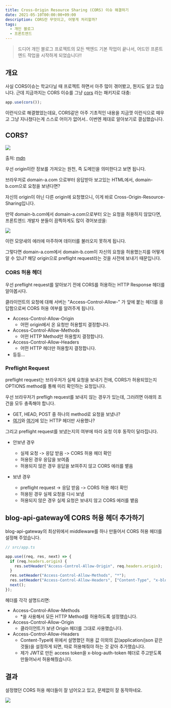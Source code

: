 ```yaml
---
title: Cross-Origin Resource Sharing (CORS) 이슈 해결하기
date: 2021-05-10T00:00:00+09:00
description: CORS란 무엇이고, 어떻게 처리할까?
tags:
  - 개인 블로그
  - 프론트엔드
---
```


> 드디어 개인 블로그 프로젝트의 모든 백엔드 기본 작업이 끝나서, 어드민 프론트엔드 작업을 시작하게 되었습니다!!

## 개요

사실 CORS이슈는 학교다닐 때 프로젝트 하면서 아주 많이 겪어봤고, 뭔지도 알고 있습니다. 근데 지금까지는 CORS 이슈를 그냥 [cors](https://www.npmjs.com/package/cors) 라는 패키지로 대충:

```typescript
app.use(cors());
```

이런식으로 해결했었는데요, CORS같은 아주 기초적인 내용을 지금껏 이런식으로 떼우고 그냥 지나쳤다는게 스스로 어이가 없어서.. 이번엔 제대로 알아보기로 결심했습니다.

## CORS?

![](./images/posts/2021-05-10-cors/cors-1.png)

출처: [mdn](https://developer.mozilla.org/ko/docs/Web/HTTP/CORS)

우선 origin이란 정보를 가져오는 원천, 즉 도메인을 의미한다고 보면 됩니다.

브라우저로 domain-a.com 으로부터 응답받아 보고있는 HTML에서, domain-b.com으로 요청을 보낸다면?

자신의 origin이 아닌 다른 origin에 요청했으니, 이게 바로 Cross-Origin-Resource-Sharing입니다.

만약 domain-b.com에서 domain-a.com으로부터 오는 요청을 허용하지 않았다면, 프론트엔드 개발자 분들이 끔찍하게도 많이 겪어보셨을:

![](./images/posts/2021-05-10-cors/cors-2.png)

이런 모양새의 에러에 마주하며 데이터를 불러오지 못하게 됩니다.

그렇다면 domain-a.com에서 domain-b.com이 자신의 요청을 허용했는지를 어떻게 알 수 있냐? 해당 origin으로 preflight request라는 것을 사전에 보내기 때문입니다.

### CORS 허용 헤더

우선 preflight request를 알아보기 전에 CORS를 허용하는 HTTP Response 헤더를 알아봅시다.

클라이언트의 요청에 대해 서버는 "Access-Control-Allow-" 가 앞에 붙는 헤더를 응답함으로써 CORS 허용 여부를 알려주게 됩니다.

- Access-Control-Allow-Origin
  - 어떤 origin에서 온 요청만 허용할지 결정합니다.
- Access-Control-Allow-Methods
  - 어떤 HTTP Method만 허용할지 결정합니다.
- Access-Control-Allow-Headers
  - 어떤 HTTP 헤더만 허용할지 결정합니다.
- 등등...

### Preflight Request

preflight request는 브라우저가 실제 요청을 보내기 전에, CORS가 허용되었는지 OPTIONS method를 통해 미리 확인하는 요청입니다.

우선 브라우저가 prefligh request를 보내지 않는 경우가 있는데, 그러려면 아래의 조건을 모두 충족해야 합니다.

- GET, HEAD, POST 중 하나의 method로 요청을 보냈나?
- [여기](https://fetch.spec.whatwg.org/#forbidden-header-name)와 [여기](https://fetch.spec.whatwg.org/#cors-safelisted-request-header)에 있는 HTTP 헤더만 사용했나?

그리고 preflight request를 보냈는지의 여부에 따라 요청 이후 동작이 달라집니다.

- 안보낸 경우

  - 실제 요청 -> 응답 받음 -> CORS 허용 헤더 확인
  - 허용된 경우 응답을 보여줌
  - 허용되지 않은 경우 응답을 보여주지 않고 CORS 에러를 뱉음

- 보낸 경우
  - preflight request -> 응답 받음 -> CORS 허용 헤더 확인
  - 허용된 경우 실제 요청을 다시 보냄
  - 허용되지 않은 경우 실제 요청은 보내지 않고 CORS 에러를 뱉음

## blog-api-gateway에 CORS 허용 헤더 추가하기

blog-api-gateway의 최상위에서 middleware를 하나 만들어서 CORS 허용 헤더를 설정해 주었습니다.

```typescript
// src/app.ts

app.use((req, res, next) => {
  if (req.headers.origin) {
    res.setHeader("Access-Control-Allow-Origin", req.headers.origin);
  }
  res.setHeader("Access-Control-Allow-Methods", "*");
  res.setHeader("Access-Control-Allow-Headers", ["Content-Type", "x-blog-auth-token"].join(", "));
  next();
});
```

헤더를 각각 설명드리면:

- Access-Control-Allow-Methods
  - \*을 사용해서 모든 HTTP Method를 허용하도록 설정했습니다.
- Access-Control-Allow-Origin
  - 클라이언트가 보낸 Origin 헤더를 그대로 사용했습니다.
- Access-Control-Allow-Headers
  - Content-Type에 위에서 설명했던 허용 값 이외의 값(application/json 같은 것들)을 설정하게 되면, 따로 허용해줘야 하는 것 같아 추가했습니다.
  - 제가 JWT로 만든 access token을 x-blog-auth-token 헤더로 주고받도록 만들어놔서 허용해줬습니다.

## 결과

설정했던 CORS 허용 헤더들이 잘 넘어오고 있고, 문제없이 잘 동작하네요.

![](./images/posts/2021-05-10-cors/result.png)
